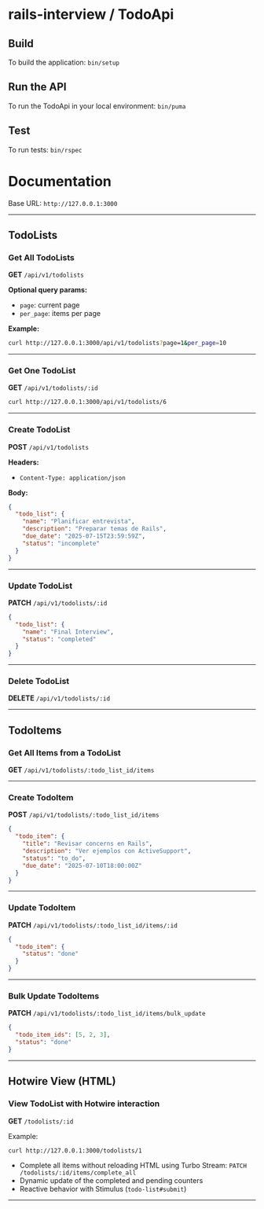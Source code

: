 # rails-interview / TodoApi
## Build
To build the application:
`bin/setup`

## Run the API
To run the TodoApi in your local environment:
`bin/puma`

## Test
To run tests:
`bin/rspec`

# Documentation
Base URL: `http://127.0.0.1:3000`

---

## TodoLists

### Get All TodoLists
**GET** `/api/v1/todolists`

**Optional query params:**
- `page`: current page
- `per_page`: items per page

**Example:**
```bash
curl http://127.0.0.1:3000/api/v1/todolists?page=1&per_page=10
```

---

### Get One TodoList
**GET** `/api/v1/todolists/:id`

```bash
curl http://127.0.0.1:3000/api/v1/todolists/6
```

---

### Create TodoList
**POST** `/api/v1/todolists`

**Headers:**
- `Content-Type: application/json`

**Body:**
```json
{
  "todo_list": {
    "name": "Planificar entrevista",
    "description": "Preparar temas de Rails",
    "due_date": "2025-07-15T23:59:59Z",
    "status": "incomplete"
  }
}
```

---

### Update TodoList
**PATCH** `/api/v1/todolists/:id`

```json
{
  "todo_list": {
    "name": "Final Interview",
    "status": "completed"
  }
}
```

---

### Delete TodoList
**DELETE** `/api/v1/todolists/:id`

---

## TodoItems

### Get All Items from a TodoList
**GET** `/api/v1/todolists/:todo_list_id/items`

---

### Create TodoItem
**POST** `/api/v1/todolists/:todo_list_id/items`

```json
{
  "todo_item": {
    "title": "Revisar concerns en Rails",
    "description": "Ver ejemplos con ActiveSupport",
    "status": "to_do",
    "due_date": "2025-07-10T18:00:00Z"
  }
}
```

---

### Update TodoItem
**PATCH** `/api/v1/todolists/:todo_list_id/items/:id`

```json
{
  "todo_item": {
    "status": "done"
  }
}
```

---

### Bulk Update TodoItems
**PATCH** `/api/v1/todolists/:todo_list_id/items/bulk_update`

```json
{
  "todo_item_ids": [5, 2, 3],
  "status": "done"
}
```

---

## Hotwire View (HTML)

### View TodoList with Hotwire interaction
**GET** `/todolists/:id`

Example:
```bash
curl http://127.0.0.1:3000/todolists/1
```
- Complete all items without reloading HTML using Turbo Stream: `PATCH /todolists/:id/items/complete_all`
- Dynamic update of the completed and pending counters
- Reactive behavior with Stimulus (`todo-list#submit`)

---
